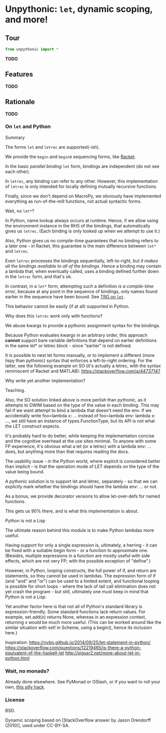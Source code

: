# Unpythonic: `let`, dynamic scoping, and more!

## Tour

```python
from unpythonic import *
```

**TODO**

## Features

**TODO**

## Rationale

**TODO**

### On `let` and Python

Summary

The forms `let` and `letrec` are supported(-ish).

We provide the `begin` and `begin0` sequencing forms, like [Racket](http://racket-lang.org/).

In the basic *parallel binding* `let` form, bindings are independent (do not see each other).

In `letrec`, any binding can refer to any other. However, this implementation of `letrec` is only intended for locally defining mutually recursive functions.

Finally, since we don't depend on MacroPy, we obviously have implemented everything as run-of-the-mill functions, not actual syntactic forms.


Wait, no `let*`?

In Python, name lookup always occurs at runtime. Hence, if we allow using
the environment instance in the RHS of the bindings, that automatically
gives us `letrec`. (Each binding is only looked up when we attempt to use it.)

Also, Python gives us no compile-time guarantees that no binding refers
to a later one - in Racket, this guarantee is the main difference between
`let*` and `letrec`.

Even `letrec` processes the bindings sequentially, left-to-right, but *it makes all the bindings available to all of the bindings*. Hence a binding may
contain a lambda that, when eventually called, uses a binding defined further down in the `letrec` form, and that's ok.

In contrast, in a `let*` form, attempting such a definition *is a compile-time error*, because at any point in the sequence of bindings, only names found
earlier in the sequence have been bound. See [TRG on `let`](https://docs.racket-lang.org/guide/let.html).

This behavior cannot be easily (if at all) supported in Python.


Why does this `letrec` work only with functions?

We abuse kwargs to provide a pythonic assignment syntax for the bindings.

Because Python evaluates kwargs in an arbitrary order, this approach
**cannot** support bare variable definitions that depend on earlier
definitions in the same let* or letrec block - since "earlier" is not defined.

It is possible to nest let forms manually, or to implement a different
(more lispy than pythonic) syntax that enforces a left-to-right ordering.
For the latter, see the following example on SO (it's actually a letrec,
with the syntax reminiscent of Racket and MATLAB):
    https://stackoverflow.com/a/44737147


Why write yet another implementation?

Teaching.

Also, the SO solution linked above is more perlish than pythonic, as it
attempts to DWIM based on the type of the value in each binding. This may fail
if we want attempt to bind a lambda that doesn't need the env. If we accidentally
write  foo=lambda x: ...  instead of  foo=lambda env: lambda x: ...,  we still
have an instance of types.FunctionType, but its API is not what the LET construct
expects.

It's probably hard to do better, while keeping the implementation concise and the
cognitive overhead at the use sites minimal. To anyone with some FP experience,
it's obvious what a let (or a letrec) with a  lambda env: ...  does, but
anything more than that requires reading the docs.

The usability issue - in the Python world, where explicit is considered better
than implicit - is that the operation mode of LET depends on the type of the
value being bound.

A pythonic solution is to support let and letrec, separately - so that we can
explictly mark whether the bindings should have the  lambda env: ...  or not.

As a bonus, we provide decorator versions to allow let-over-defs for named functions.

This gets us 90% there, and is what this implementation is about.


Python is not a Lisp

The ultimate reason behind this module is to make Python lambdas more useful.

Having support for only a single expression is, ultimately, a herring - it can
be fixed with a suitable begin form - or a function to approximate one.
(Besides, multiple expressions in a function are mostly useful with side
effects, which are not very FP; with the possible exception of "define".)

However, in Python, looping constructs, the full power of if, and return
are statements, so they cannot be used in lambdas. The expression form of if
(and "and" and "or") can be used to a limited extent, and functional looping
is possible for short loops - where the lack of tail call elimination does not
yet crash the program - but still, ultimately one must keep in mind that Python
is not a Lisp.

Yet another factor here is that not all of Python's standard library is
expression-friendly. Some standard functions lack return values. For example,
set.add(x) returns None, whereas in an expression context, returning x would be
much more useful. (This can be worked around like the similar situation with
set! in Scheme, using a begin(), hence its inclusion here.)


Inspiration:
    https://nvbn.github.io/2014/09/25/let-statement-in-python/
    https://stackoverflow.com/questions/12219465/is-there-a-python-equivalent-of-the-haskell-let
    http://sigusr2.net/more-about-let-in-python.html


### Wait, no monads?

Already done elsewhere. See PyMonad or OSlash, or if you want to roll your own, [this silly hack](https://github.com/Technologicat/python-3-scicomp-intro/blob/master/examples/monads.py).


### License

BSD.

Dynamic scoping based on [StackOverflow answer by Jason Orendorff (2010)], used under CC-BY-SA.


